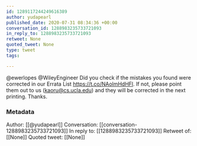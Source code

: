 ```yaml
---
id: 1289117244249616389
author: yudapearl
published_date: 2020-07-31 08:34:36 +00:00
conversation_id: 1288983235733721093
in_reply_to: 1288983235733721093
retweet: None
quoted_tweet: None
type: tweet
tags:

---
```


@ewerlopes @WileyEngineer Did you check if the mistakes you found were corrected in our Errata List https://t.co/NAolmHdHFl. If not, please point them out to us (kaoru@cs.ucla.edu) and they will be corrected in the next printing. Thanks.

### Metadata

Author: [[@yudapearl]]
Conversation: [[conversation-1288983235733721093]]
In reply to: [[1288983235733721093]]
Retweet of: [[None]]
Quoted tweet: [[None]]
